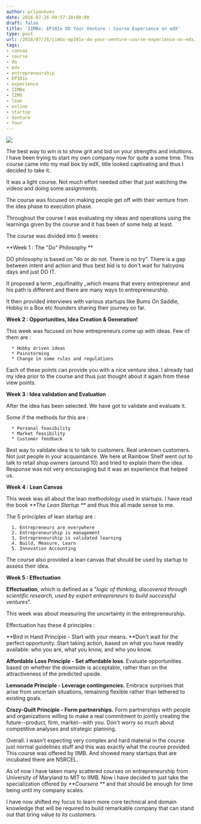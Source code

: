 ```yaml
---
author: priyankvex
date: 2016-07-26 09:57:18+00:00
draft: false
title: 'IIMBx: EP101x DO Your Venture : Course Experience on edX'
type: post
url: /2016/07/26/iimbx-ep101x-do-your-venture-course-experience-on-edx/
tags:
- canvas
- course
- do
- edx
- entrepreneurship
- EP101x
- experience
- IIMBx
- IIMX
- lean
- online
- startup
- Venture
- Your
---
```


![](https://www.edx.org/sites/default/files/styles/course_video_banner/public/course/image/featured-card/iimbx_ep101x_courseimage_318x210.jpg)


The best way to win is to show grit and bid on your strengths and intuitions. I have been trying to start my own company now for quite a some time. This course came into my mail box by edX, title looked captivating and thus I decided to take it.

It was a light course. Not much effort needed other that just watching the videos and doing some assignments.

The course was focused on making people get off with their venture from the idea phase to execution phase.

Throughout the course I was evaluating	my ideas and operations using the learnings given by the course and it has been of some help at least.

The course was divided into 5 weeks :

**Week 1 : The "Do" Philosophy **

DO philosophy is based on "do or do not. There is no try". There is a gap between intent and action and thus best bid is to don't wait for halcyons days and just DO IT.

It proposed a term _equifinality _which means that every entrepreneur and his path is different and there are many ways to entrepreneurship.

It then provided interviews with various startups like Bums On Saddle, Hobby in a Box etc founders sharing their journey so far.

**Week 2 : Opportunities, Idea Creation & Generation!**

This week was focused on how entrepreneurs come up with ideas. Few of them are	:



	  * Hobby driven ideas
	  * Painstorming
	  * Change in some rules and regulations

Each of these points can provide you with a nice venture idea. I already had my idea prior to the course and thus just thought about it again from these view points.

**Week 3 : Idea validation and Evaluation**

After the idea has been selected. We have got to validate and evaluate it.

Some if the methods for this are :



	  * Personal feasibility
	  * Market feasibility
	  * Customer feedback

Best way to validate idea is to talk to customers. Real unknown customers. Not just people in your acquaintance. We here at Rainbow Shelf went out to talk to retail shop owners (around 10) and tried to explain them the idea. Response was not very encouraging but it was an experience that helped us.

**Week 4 : Lean Canvas**

This week was all about the lean methodology used in startups. I have read the book _**The Lean Startup **_ and thus this all made sense to me.

The 5 principles of lean startup are :



	  1. Entrepreneurs are everywhere
	  2. Entrepreneurship is management
	  3. Entrepreneurship is validated learning
	  4. Build, Measure, Learn
	  5. Innovation Accounting

The course also provided a lean canvas that should be used by startup to assess their idea.

**Week 5 : Effectuation**

**Effectuation**, which is defined as a "_logic of thinking, discovered through scientific research, used by expert entrepreneurs to build successful ventures_".

This week was about measuring the uncertainty in the entrepreneurship.

Effectuation has these 4 principles :

**Bird in Hand Principle - Start with your means. **Don't wait for the perfect opportunity. Start taking action, based on what you have readily available: who you are, what you know, and who you know.

**Affordable Loss Principle - Set affordable loss**. Evaluate opportunities based on whether the downside is acceptable, rather than on the attractiveness of the predicted upside.

**Lemonade Principle - Leverage contingencies.** Embrace surprises that arise from uncertain situations, remaining flexible rather than tethered to existing goals.

**Crazy-Quilt Principle - Form partnerships.** Form partnerships with people and organizations willing to make a real commitment to jointly creating the future--product, firm, market--with you. Don't worry so much about competitive analyses and strategic planning.



Overall. I wasn't expecting very complex and hard material in the course just normal guidelines stuff and this was exactly what the course provided. This course was offered by IIMB. And showed many startups that are incubated there are NSRCEL.

As of now I have taken many scattered courses on entrepreneurship from University of Maryland to MIT to IIMB. Now i have decided to just take the specialization offered by _**Coursera **_ and that should be enough for time being until my company scales.

I have now shifted my focus to learn more core technical and domain knowledge that will be required to build remarkable company that can stand out that bring value to its customers.


